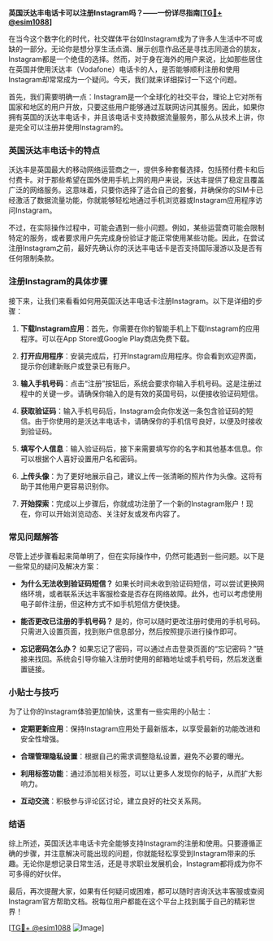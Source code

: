 **英国沃达丰电话卡可以注册Instagram吗？——一份详尽指南[[TG💪+ @esim1088](https://t.me/s/esim1088)]**

在当今这个数字化的时代，社交媒体平台如Instagram成为了许多人生活中不可或缺的一部分。无论你是想分享生活点滴、展示创意作品还是寻找志同道合的朋友，Instagram都是一个绝佳的选择。然而，对于身在海外的用户来说，比如那些居住在英国并使用沃达丰（Vodafone）电话卡的人，是否能够顺利注册和使用Instagram却常常成为一个疑问。今天，我们就来详细探讨一下这个问题。

首先，我们需要明确一点：Instagram是一个全球化的社交平台，理论上它对所有国家和地区的用户开放，只要这些用户能够通过互联网访问其服务。因此，如果你拥有英国的沃达丰电话卡，并且该电话卡支持数据流量服务，那么从技术上讲，你是完全可以注册并使用Instagram的。

### 英国沃达丰电话卡的特点

沃达丰是英国最大的移动网络运营商之一，提供多种套餐选择，包括预付费卡和后付费卡。对于那些希望在国外使用手机上网的用户来说，沃达丰提供了稳定且覆盖广泛的网络服务。这意味着，只要你选择了适合自己的套餐，并确保你的SIM卡已经激活了数据流量功能，你就能够轻松地通过手机浏览器或Instagram应用程序访问Instagram。

不过，在实际操作过程中，可能会遇到一些小问题。例如，某些运营商可能会限制特定的服务，或者要求用户先完成身份验证才能正常使用某些功能。因此，在尝试注册Instagram之前，最好先确认你的沃达丰电话卡是否支持国际漫游以及是否有任何限制条款。

### 注册Instagram的具体步骤

接下来，让我们来看看如何用英国沃达丰电话卡注册Instagram。以下是详细的步骤：

1. **下载Instagram应用**：首先，你需要在你的智能手机上下载Instagram的应用程序。可以在App Store或Google Play商店免费下载。
   
2. **打开应用程序**：安装完成后，打开Instagram应用程序。你会看到欢迎界面，提示你创建新账户或登录已有账户。

3. **输入手机号码**：点击“注册”按钮后，系统会要求你输入手机号码。这是注册过程中的关键一步。请确保你输入的是有效的英国号码，以便接收验证码短信。

4. **获取验证码**：输入手机号码后，Instagram会向你发送一条包含验证码的短信。由于你使用的是沃达丰电话卡，请确保你的手机信号良好，以便及时接收到验证码。

5. **填写个人信息**：输入验证码后，接下来需要填写你的名字和其他基本信息。你可以根据个人喜好设置用户名和密码。

6. **上传头像**：为了更好地展示自己，建议上传一张清晰的照片作为头像。这将有助于其他用户更容易识别你。

7. **开始探索**：完成以上步骤后，你就成功注册了一个新的Instagram账户！现在，你可以开始浏览动态、关注好友或发布内容了。

### 常见问题解答

尽管上述步骤看起来简单明了，但在实际操作中，仍然可能遇到一些问题。以下是一些常见的疑问及解决方案：

- **为什么无法收到验证码短信？**
  如果长时间未收到验证码短信，可以尝试更换网络环境，或者联系沃达丰客服检查是否存在网络故障。此外，也可以考虑使用电子邮件注册，但这种方式不如手机短信方便快捷。

- **能否更改已注册的手机号码？**
  是的，你可以随时更改注册时使用的手机号码。只需进入设置页面，找到账户信息部分，然后按照提示进行操作即可。

- **忘记密码怎么办？**
  如果忘记了密码，可以通过点击登录页面的“忘记密码？”链接来找回。系统会引导你输入注册时使用的邮箱地址或手机号码，然后发送重置链接。

### 小贴士与技巧

为了让你的Instagram体验更加愉快，这里有一些实用的小贴士：

- **定期更新应用**：保持Instagram应用处于最新版本，以享受最新的功能改进和安全性增强。
  
- **合理管理隐私设置**：根据自己的需求调整隐私设置，避免不必要的曝光。

- **利用标签功能**：通过添加相关标签，可以让更多人发现你的帖子，从而扩大影响力。

- **互动交流**：积极参与评论区讨论，建立良好的社交关系网。

### 结语

综上所述，英国沃达丰电话卡完全能够支持Instagram的注册和使用。只要遵循正确的步骤，并注意解决可能出现的问题，你就能轻松享受到Instagram带来的乐趣。无论你是想记录日常生活，还是寻求职业发展机会，Instagram都将成为你不可多得的好伙伴。

最后，再次提醒大家，如果有任何疑问或困难，都可以随时咨询沃达丰客服或查阅Instagram官方帮助文档。祝每位用户都能在这个平台上找到属于自己的精彩世界！

[[TG💪+ @esim1088](https://t.me/s/esim1088) ![Image](https://i.postimg.cc/4NQfJmqS/Snipaste-2025-05-13-00-14-12.png)]